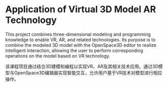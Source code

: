 # Application of Virtual 3D Model AR Technology

This project combines three-dimensional modeling and programming knowledge to enable VR, AR, and related technologies. Its purpose is to combine the modeled 3D model with the OpenSpace3D editor to realize intelligent interaction, allowing the user to perform corresponding operations on the model based on VR technology.

该课程项目通过结合3D建模和编程以实现VR、AR及其相关技术应用。通过3D模型与OpenSpace3D编辑器实现智能交互，允许用户基于VR技术对模型进行相应操作。



